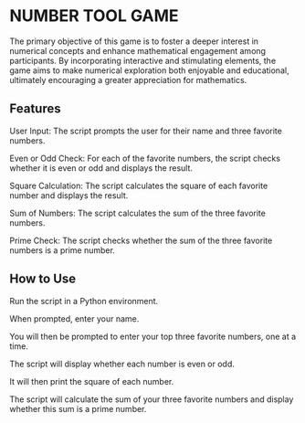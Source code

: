 # NUMBER TOOL GAME

The primary objective of this game is to foster a deeper interest in numerical concepts and enhance mathematical engagement among participants. By incorporating interactive and stimulating elements, the game aims to make numerical exploration both enjoyable and educational, ultimately encouraging a greater appreciation for mathematics.

## Features
User Input: The script prompts the user for their name and three favorite numbers.

Even or Odd Check: For each of the favorite numbers, the script checks whether it is even or odd and displays the result.

Square Calculation: The script calculates the square of each favorite number and displays the result.

Sum of Numbers: The script calculates the sum of the three favorite numbers.

Prime Check: The script checks whether the sum of the three favorite numbers is a prime number.

## How to Use
Run the script in a Python environment.

When prompted, enter your name.

You will then be prompted to enter your top three favorite numbers, one at a time.


The script will display whether each number is even or odd.

It will then print the square of each number.

The script will calculate the sum of your three favorite numbers and display whether this sum is a prime number.
